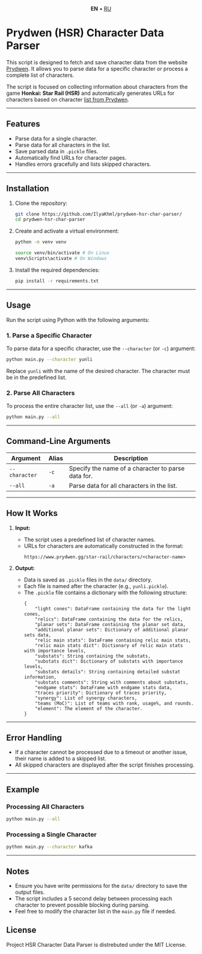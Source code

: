 <p align='center'>
    <b>EN</b> • <a href='README_RU.md'>RU</a>
</p>

# Prydwen (HSR) Character Data Parser

This script is designed to fetch and save character data from the website [Prydwen](https://www.prydwen.gg). It allows you to parse data for a specific character or process a complete list of characters. 

The script is focused on collecting information about characters from the game **Honkai: Star Rail (HSR)** and automatically generates URLs for characters based on character [list from Prydwen](https://www.prydwen.gg/star-rail/characters).

---

## Features
- Parse data for a single character.
- Parse data for all characters in the list.
- Save parsed data in `.pickle` files.
- Automatically find URLs for character pages.
- Handles errors gracefully and lists skipped characters.

---

## Installation

1. Clone the repository:
   ```bash
   git clone https://github.com/IlyaKhml/prydwen-hsr-char-parser/
   cd prydwen-hsr-char-parser
   ```

2. Create and activate a virtual environment:
   ```bash
   python -m venv venv
   
   source venv/bin/activate # On Linux
   venv\Scripts\activate # On Windows
   ```

3. Install the required dependencies:
   ```bash
   pip install -r requirements.txt
   ```

---

## Usage

Run the script using Python with the following arguments:

### 1. Parse a Specific Character
To parse data for a specific character, use the `--character` (or `-c`) argument:
```bash
python main.py --character yunli
```

Replace `yunli` with the name of the desired character. The character must be in the predefined list.

### 2. Parse All Characters
To process the entire character list, use the `--all` (or `-a`) argument:
```bash
python main.py --all
```

---

## Command-Line Arguments
| Argument          | Alias | Description                                              |
|-------------------|-------|----------------------------------------------------------|
| `--character`     | `-c`  | Specify the name of a character to parse data for.       |
| `--all`           | `-a`  | Parse data for all characters in the list.              |

---

## How It Works

1. **Input:**
   - The script uses a predefined list of character names.
   - URLs for characters are automatically constructed in the format:
     ```
     https://www.prydwen.gg/star-rail/characters/<character-name>
     ```

2. **Output:**
   - Data is saved as `.pickle` files in the `data/` directory.
   - Each file is named after the character (e.g., `yunli.pickle`).
   - The `.pickle` file contains a dictionary with the following structure:
     ```
     {
         "light cones": DataFrame containing the data for the light cones,
         "relics": DataFrame containing the data for the relics,
         "planar sets": DataFrame containing the planar set data,
         "additional planar sets": Dictionary of additional planar sets data,
         "relic main stats": DataFrame containing relic main stats,
         "relic main stats dict": Dictionary of relic main stats with importance levels,
         "substats": String containing the substats,
         "substats dict": Dictionary of substats with importance levels,
         "substats details": String containing detailed substat information,
         "substats comments": String with comments about substats,
         "endgame stats": DataFrame with endgame stats data,
         "traces priority": Dictionary of traces priority,
         "synergy": List of synergy characters,
         "teams (MoC)": List of teams with rank, usage%, and rounds.
         "element": The element of the character.
     }
     ```

---

## Error Handling
- If a character cannot be processed due to a timeout or another issue, their name is added to a skipped list.
- All skipped characters are displayed after the script finishes processing.

---

## Example

### Processing All Characters
```bash
python main.py --all
```

### Processing a Single Character
```bash
python main.py --character kafka
```

---

## Notes
- Ensure you have write permissions for the `data/` directory to save the output files.
- The script includes a 5 second delay between processing each character to prevent possible blocking during parsing.
- Feel free to modify the character list in the `main.py` file if needed.


## License

Project HSR Character Data Parser is distrebuted under the MIT License.
